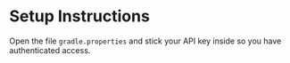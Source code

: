 Setup Instructions
==================

Open the file `gradle.properties` and stick your API key inside so you have authenticated access.
